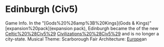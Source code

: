 # Edinburgh (Civ5)

Game Info.
In the "[Gods%20%26amp%3B%20Kings](Gods &amp; Kings)" [expansion%20pack](expansion pack), Edinburgh became the of the new [Celtic%20%28Civ5%29](Celtic) [Civilizations%20%28Civ5%29](civilization) and is no longer a city-state.
Musical Theme: Scarborough Fair
Architecture: [Europe](Europe)an